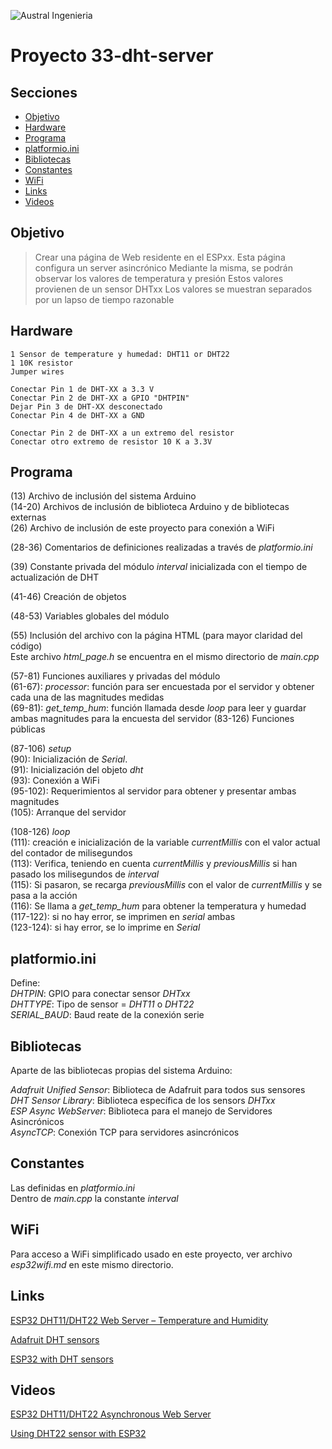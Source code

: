 


![Austral Ingenieria](https://encrypted-tbn0.gstatic.com/images?q=tbn%3AANd9GcQooGo7vQn4t9-6Bt46qZF-UY4_QFpYOeh7kVWzwpr_lbLr5wka)


# Proyecto 33-dht-server

## Secciones

- [Objetivo](#objetivo)
- [Hardware](#hardware)
- [Programa](#programa)
- [platformio.ini](#platformio.ini)
- [Bibliotecas](#bibliotecas)
- [Constantes](#constantes)
- [WiFi](#wifi)
- [Links](#links)
- [Videos](#videos)

## Objetivo

>   Crear una página de Web residente en el ESPxx.
>   Esta página configura un server asincrónico
>   Mediante la misma, se podrán observar los valores de temperatura y presión
>   Estos valores provienen de un sensor DHTxx
>   Los valores se muestran separados por un lapso de tiempo razonable


## Hardware

    1 Sensor de temperature y humedad: DHT11 or DHT22  
    1 10K resistor  
    Jumper wires  

    Conectar Pin 1 de DHT-XX a 3.3 V  
    Conectar Pin 2 de DHT-XX a GPIO "DHTPIN"  
    Dejar Pin 3 de DHT-XX desconectado  
    Conectar Pin 4 de DHT-XX a GND  

    Conectar Pin 2 de DHT-XX a un extremo del resistor  
    Conectar otro extremo de resistor 10 K a 3.3V  


## Programa

   (13)  Archivo de inclusión del sistema Arduino  
   (14-20)  Archivos de inclusión de biblioteca Arduino y de bibliotecas externas  
   (26)  Archivo de inclusión de este proyecto para conexión a WiFi  

   (28-36) Comentarios de definiciones realizadas a través de _platformio.ini_  

   (39)  Constante privada del módulo _interval_ inicializada con el tiempo de actualización de DHT  

   (41-46) Creación de objetos  

   (48-53) Variables globales del módulo  

   (55)  Inclusión del archivo con la página HTML (para mayor claridad del código)    
   Este archivo _html_page.h_ se encuentra en el mismo directorio de _main.cpp_

   (57-81)  Funciones auxiliares y privadas del módulo  
   (61-67): _processor_: función para ser encuestada por el servidor y obtener cada una de las magnitudes medidas  
   (69-81): _get_temp_hum_: función llamada desde _loop_ para leer y guardar ambas magnitudes para la encuesta del servidor 
   (83-126) Funciones públicas  

   (87-106) _setup_  
   (90): Inicialización de _Serial_.  
   (91): Inicialización del objeto _dht_  
   (93): Conexión a WiFi  
   (95-102): Requerimientos al servidor para obtener y presentar ambas magnitudes  
   (105): Arranque del servidor  

   (108-126) _loop_  
   (111): creación e inicialización de la variable _currentMillis_ con el valor actual del contador de milisegundos  
   (113): Verifica, teniendo en cuenta _currentMillis_ y _previousMillis_ si han pasado los milisegundos de _interval_  
   (115): Si pasaron, se recarga _previousMillis_ con el valor de _currentMillis_ y se pasa a la acción  
   (116): Se llama a _get_temp_hum_ para obtener la temperatura y humedad  
   (117-122): si no hay error, se imprimen en _serial_ ambas  
   (123-124): si hay error, se lo imprime en _Serial_  

## platformio.ini

   Define:  
   _DHTPIN_: GPIO para conectar sensor _DHTxx_  
   _DHTTYPE_: Tipo de sensor = _DHT11_ o _DHT22_  
   _SERIAL_BAUD_: Baud reate de la conexión serie 


## Bibliotecas

   Aparte de las bibliotecas propias del sistema Arduino:  

   _Adafruit Unified Sensor_: Biblioteca de Adafruit para todos sus sensores  
   _DHT Sensor Library_: Biblioteca específica de los sensors _DHTxx_  
   _ESP Async WebServer_: Biblioteca para el manejo de Servidores Asincrónicos  
   _AsyncTCP_: Conexión TCP para servidores asincrónicos  

## Constantes

  Las definidas en _platformio.ini_  
  Dentro de _main.cpp_ la constante _interval_

## WiFi

 Para acceso a WiFi simplificado usado en este proyecto, ver archivo _esp32wifi.md_ en este mismo directorio.  

## Links

[ESP32 DHT11/DHT22 Web Server – Temperature and Humidity](https://randomnerdtutorials.com/esp32-dht11-dht22-temperature-humidity-web-server-arduino-ide/)

[Adafruit DHT sensors](https://learn.adafruit.com/dht)

[ESP32 with DHT sensors](https://randomnerdtutorials.com/esp32-dht11-dht22-temperature-humidity-sensor-arduino-ide/)

## Videos

[ESP32 DHT11/DHT22 Asynchronous Web Server](https://www.youtube.com/watch?v=tDdL5urWvH4)

[Using DHT22 sensor with ESP32](https://www.youtube.com/watch?v=IPrEjQn_cTM)


